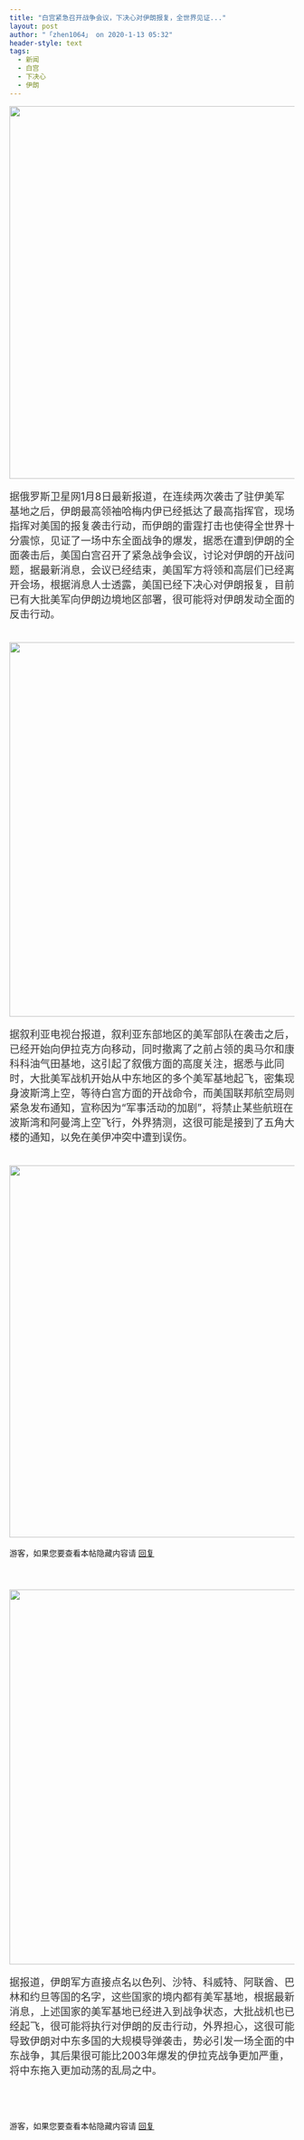 ```yaml
---
title: "白宫紧急召开战争会议，下决心对伊朗报复，全世界见证..."
layout: post
author: "「zhen1064」 on 2020-1-13 05:32"
header-style: text
tags:
  - 新闻
  - 白宫
  - 下决心
  - 伊朗
---
```


<head>
 <script type="text/javascript">replyreload += ',' + 5970602;</script> 
</head>
<body>
 <ignore_js_op> 
  <img aid="1326708" src="https://bbs.boniu123.cc/data/attachment/forum/202001/13/030857uh88tb20xjz2yt2u.png" zoomfile="data/attachment/forum/202001/13/030857uh88tb20xjz2yt2u.png" file="data/attachment/forum/202001/13/030857uh88tb20xjz2yt2u.png" width="659" inpost="1"> 
  <div class="tip tip_4 aimg_tip" id="aimg_1326708_menu" style="position: absolute; display: none" disautofocus="true"> 
   <div class="xs0"> 
    <p><strong>QQ图片20200113030845.png</strong> <em class="xg1">(442.28 KB, 下载次数: 0)</em></p> 
    <p> <a href="forum.php?mod=attachment&amp;aid=MTMyNjcwOHwzNWE5YzU2ZHwxNTc4ODY1NjYwfDB8NTUwNTcy&amp;nothumb=yes" target="_blank">下载附件</a> &nbsp;<a href="javascript:;" onclick="showWindow(this.id, this.getAttribute('url'), 'get', 0);" id="savephoto_1326708" url="home.php?mod=spacecp&amp;ac=album&amp;op=saveforumphoto&amp;aid=1326708&amp;handlekey=savephoto_1326708">保存到相册</a> </p> 
    <p class="xg1 y"><span title="2020-1-13 03:08">2&nbsp;小时前</span> 上传</p> 
   </div> 
   <div class="tip_horn"></div> 
  </div> 
 </ignore_js_op> 
 <br> 
 <br> 
 <font color="#333333"><font face="&amp;quot"><font style="font-size:18px">据俄罗斯卫星网1月8日最新报道，在连续两次袭击了驻伊美军基地之后，伊朗最高领袖哈梅内伊已经抵达了最高指挥官，现场指挥对美国的报复袭击行动，而伊朗的雷霆打击也使得全世界十分震惊，见证了一场中东全面战争的爆发，据悉在遭到伊朗的全面袭击后，美国白宫召开了紧急战争会议，讨论对伊朗的开战问题，据最新消息，会议已经结束，美国军方将领和高层们已经离开会场，根据消息人士透露，美国已经下决心对伊朗报复，目前已有大批美军向伊朗边境地区部署，很可能将对伊朗发动全面的反击行动。</font></font></font>
 <br> 
 <font color="#333333"><font face="&amp;quot"><font style="font-size:18px"><br> </font></font></font>
 <br> 
 <ignore_js_op> 
  <img aid="1326709" src="https://bbs.boniu123.cc/data/attachment/forum/202001/13/030929blgemvd5akqzyqtt.png" zoomfile="data/attachment/forum/202001/13/030929blgemvd5akqzyqtt.png" file="data/attachment/forum/202001/13/030929blgemvd5akqzyqtt.png" width="662" inpost="1"> 
  <div class="tip tip_4 aimg_tip" id="aimg_1326709_menu" style="position: absolute; display: none" disautofocus="true"> 
   <div class="xs0"> 
    <p><strong>QQ图片20200113030920.png</strong> <em class="xg1">(416.87 KB, 下载次数: 0)</em></p> 
    <p> <a href="forum.php?mod=attachment&amp;aid=MTMyNjcwOXw4YWViMjc0MXwxNTc4ODY1NjYwfDB8NTUwNTcy&amp;nothumb=yes" target="_blank">下载附件</a> &nbsp;<a href="javascript:;" onclick="showWindow(this.id, this.getAttribute('url'), 'get', 0);" id="savephoto_1326709" url="home.php?mod=spacecp&amp;ac=album&amp;op=saveforumphoto&amp;aid=1326709&amp;handlekey=savephoto_1326709">保存到相册</a> </p> 
    <p class="xg1 y"><span title="2020-1-13 03:09">2&nbsp;小时前</span> 上传</p> 
   </div> 
   <div class="tip_horn"></div> 
  </div> 
 </ignore_js_op> 
 <br> 
 <br> 
 <font color="#333333"><font face="&amp;quot"><font style="font-size:18px">据叙利亚电视台报道，叙利亚东部地区的美军部队在袭击之后，已经开始向伊拉克方向移动，同时撤离了之前占领的奥马尔和康科科油气田基地，这引起了叙俄方面的高度关注，据悉与此同时，大批美军战机开始从中东地区的多个美军基地起飞，密集现身波斯湾上空，等待白宫方面的开战命令，而美国联邦航空局则紧急发布通知，宣称因为“军事活动的加剧”，将禁止某些航班在波斯湾和阿曼湾上空飞行，外界猜测，这很可能是接到了五角大楼的通知，以免在美伊冲突中遭到误伤。</font></font></font>
 <br> 
 <font color="#333333"><font face="&amp;quot"><font style="font-size:18px"><br> </font></font></font>
 <br> 
 <ignore_js_op> 
  <img aid="1326710" src="https://bbs.boniu123.cc/data/attachment/forum/202001/13/031009yl2o3u7f078ks112.png" zoomfile="data/attachment/forum/202001/13/031009yl2o3u7f078ks112.png" file="data/attachment/forum/202001/13/031009yl2o3u7f078ks112.png" width="658" inpost="1"> 
  <div class="tip tip_4 aimg_tip" id="aimg_1326710_menu" style="position: absolute; display: none" disautofocus="true"> 
   <div class="xs0"> 
    <p><strong>QQ图片20200113030956.png</strong> <em class="xg1">(434.95 KB, 下载次数: 0)</em></p> 
    <p> <a href="forum.php?mod=attachment&amp;aid=MTMyNjcxMHw3MjUzZjI1OXwxNTc4ODY1NjYwfDB8NTUwNTcy&amp;nothumb=yes" target="_blank">下载附件</a> &nbsp;<a href="javascript:;" onclick="showWindow(this.id, this.getAttribute('url'), 'get', 0);" id="savephoto_1326710" url="home.php?mod=spacecp&amp;ac=album&amp;op=saveforumphoto&amp;aid=1326710&amp;handlekey=savephoto_1326710">保存到相册</a> </p> 
    <p class="xg1 y"><span title="2020-1-13 03:10">2&nbsp;小时前</span> 上传</p> 
   </div> 
   <div class="tip_horn"></div> 
  </div> 
 </ignore_js_op> 
 <br> 
 <br> 
 <div class="locked">
   游客，如果您要查看本帖隐藏内容请 
  <a href="forum.php?mod=post&amp;action=reply&amp;fid=2&amp;tid=550572" onclick="showWindow('reply', this.href)">回复</a> 
 </div>
 <br> 
 <font color="#333333"><font face="&amp;quot"><font style="font-size:18px"><br> </font></font></font>
 <br> 
 <ignore_js_op> 
  <img aid="1326711" src="https://bbs.boniu123.cc/data/attachment/forum/202001/13/031045g2fllfplwwefxlfp.png" zoomfile="data/attachment/forum/202001/13/031045g2fllfplwwefxlfp.png" file="data/attachment/forum/202001/13/031045g2fllfplwwefxlfp.png" width="663" inpost="1"> 
  <div class="tip tip_4 aimg_tip" id="aimg_1326711_menu" style="position: absolute; display: none" disautofocus="true"> 
   <div class="xs0"> 
    <p><strong>QQ图片20200113031034.png</strong> <em class="xg1">(211.7 KB, 下载次数: 0)</em></p> 
    <p> <a href="forum.php?mod=attachment&amp;aid=MTMyNjcxMXxiOTUyMGMwMHwxNTc4ODY1NjYwfDB8NTUwNTcy&amp;nothumb=yes" target="_blank">下载附件</a> &nbsp;<a href="javascript:;" onclick="showWindow(this.id, this.getAttribute('url'), 'get', 0);" id="savephoto_1326711" url="home.php?mod=spacecp&amp;ac=album&amp;op=saveforumphoto&amp;aid=1326711&amp;handlekey=savephoto_1326711">保存到相册</a> </p> 
    <p class="xg1 y"><span title="2020-1-13 03:10">2&nbsp;小时前</span> 上传</p> 
   </div> 
   <div class="tip_horn"></div> 
  </div> 
 </ignore_js_op> 
 <br> 
 <br> 
 <font color="#333333"><font face="&amp;quot"><font style="font-size:18px">据报道，伊朗军方直接点名以色列、沙特、科威特、阿联酋、巴林和约旦等国的名字，这些国家的境内都有美军基地，根据最新消息，上述国家的美军基地已经进入到战争状态，大批战机也已经起飞，很可能将执行对伊朗的反击行动，外界担心，这很可能导致伊朗对中东多国的大规模导弹袭击，势必引发一场全面的中东战争，其后果很可能比2003年爆发的伊拉克战争更加严重，将中东拖入更加动荡的乱局之中。</font></font></font>
 <br> 
 <font color="#333333"><font face="&amp;quot"><font style="font-size:18px"><br> </font></font></font>
 <br> 
 <font color="#333333"><font face="&amp;quot"><font style="font-size:18px"><br> </font></font></font>
 <br> 
 <div class="locked">
   游客，如果您要查看本帖隐藏内容请 
  <a href="forum.php?mod=post&amp;action=reply&amp;fid=2&amp;tid=550572" onclick="showWindow('reply', this.href)">回复</a> 
 </div>
 <br>
</body>


